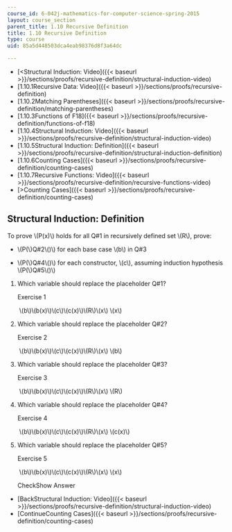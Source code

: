 ```yaml
---
course_id: 6-042j-mathematics-for-computer-science-spring-2015
layout: course_section
parent_title: 1.10 Recursive Definition
title: 1.10 Recursive Definition
type: course
uid: 85a5d448503dca4eab98376d8f3a64dc

---
```


*   [<Structural Induction: Video]({{< baseurl >}}/sections/proofs/recursive-definition/structural-induction-video)
*   [1.10.1Recursive Data: Video]({{< baseurl >}}/sections/proofs/recursive-definition)
*   [1.10.2Matching Parentheses]({{< baseurl >}}/sections/proofs/recursive-definition/matching-parentheses)
*   [1.10.3Functions of F18]({{< baseurl >}}/sections/proofs/recursive-definition/functions-of-f18)
*   [1.10.4Structural Induction: Video]({{< baseurl >}}/sections/proofs/recursive-definition/structural-induction-video)
*   [1.10.5Structural Induction: Definition]({{< baseurl >}}/sections/proofs/recursive-definition/structural-induction-definition)
*   [1.10.6Counting Cases]({{< baseurl >}}/sections/proofs/recursive-definition/counting-cases)
*   [1.10.7Recursive Functions: Video]({{< baseurl >}}/sections/proofs/recursive-definition/recursive-functions-video)
*   [\>Counting Cases]({{< baseurl >}}/sections/proofs/recursive-definition/counting-cases)

Structural Induction: Definition
--------------------------------

  

To prove \\(P(x)\\) holds for all Q#1 in recursively defined set \\(R\\), prove:

*   \\(P(\\)Q#2\\()\\) for each base case \\(b\\) in Q#3
    
*   \\(P(\\)Q#4\\()\\) for each constructor, \\(c\\), assuming induction hypothesis \\(P(\\)Q#5\\()\\)
    

1.  Which variable should replace the placeholder Q#1?
    
    Exercise 1
    
    &nbsp;\\(b\\)\\(b(x)\\)\\(c\\)\\(c(x)\\)\\(R\\)\\(x\\) \\(x\\)&nbsp;
    
2.  Which variable should replace the placeholder Q#2?
    
    Exercise 2
    
    &nbsp;\\(b\\)\\(b(x)\\)\\(c\\)\\(c(x)\\)\\(R\\)\\(x\\) \\(b\\)&nbsp;
    
3.  Which variable should replace the placeholder Q#3?
    
    Exercise 3
    
    &nbsp;\\(b\\)\\(b(x)\\)\\(c\\)\\(c(x)\\)\\(R\\)\\(x\\) \\(R\\)&nbsp;
    
4.  Which variable should replace the placeholder Q#4?
    
    Exercise 4
    
    &nbsp;\\(b\\)\\(b(x)\\)\\(c\\)\\(c(x)\\)\\(R\\)\\(x\\) \\(c(x)\\)&nbsp;
    
5.  Which variable should replace the placeholder Q#5?
    
    Exercise 5
    
    &nbsp;\\(b\\)\\(b(x)\\)\\(c\\)\\(c(x)\\)\\(R\\)\\(x\\) \\(x\\)&nbsp;
    
    CheckShow Answer
    

*   [BackStructural Induction: Video]({{< baseurl >}}/sections/proofs/recursive-definition/structural-induction-video)
*   [ContinueCounting Cases]({{< baseurl >}}/sections/proofs/recursive-definition/counting-cases)